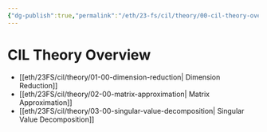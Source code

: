 ```yaml
---
{"dg-publish":true,"permalink":"/eth/23-fs/cil/theory/00-cil-theory-overview/","tags":["eth/cil/theory"],"created":"","updated":""}
---
```


# CIL Theory Overview
* [[eth/23FS/cil/theory/01-00-dimension-reduction\| Dimension Reduction]]
* [[eth/23FS/cil/theory/02-00-matrix-approximation\| Matrix Approximation]]
* [[eth/23FS/cil/theory/03-00-singular-value-decomposition\| Singular Value Decomposition]]
